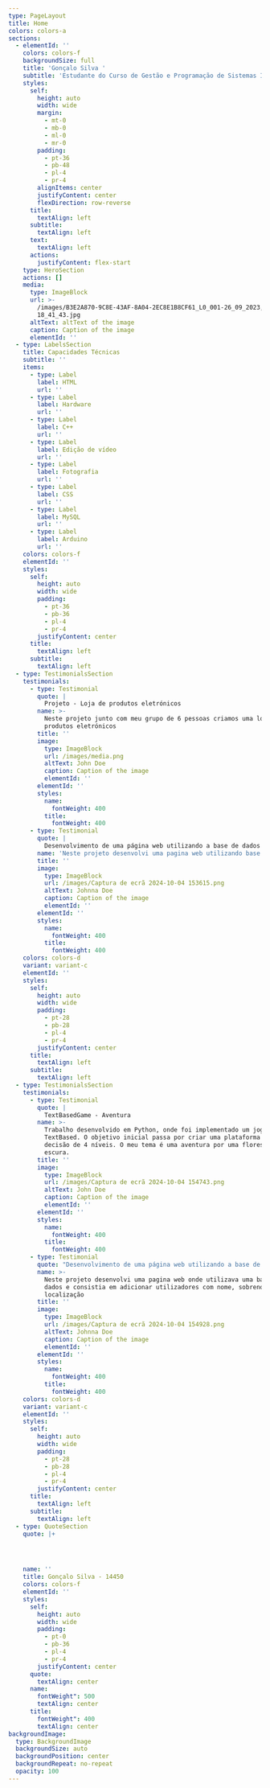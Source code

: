 ```yaml
---
type: PageLayout
title: Home
colors: colors-a
sections:
  - elementId: ''
    colors: colors-f
    backgroundSize: full
    title: 'Gonçalo Silva '
    subtitle: 'Estudante do Curso de Gestão e Programação de Sistemas Informáticos '
    styles:
      self:
        height: auto
        width: wide
        margin:
          - mt-0
          - mb-0
          - ml-0
          - mr-0
        padding:
          - pt-36
          - pb-48
          - pl-4
          - pr-4
        alignItems: center
        justifyContent: center
        flexDirection: row-reverse
      title:
        textAlign: left
      subtitle:
        textAlign: left
      text:
        textAlign: left
      actions:
        justifyContent: flex-start
    type: HeroSection
    actions: []
    media:
      type: ImageBlock
      url: >-
        /images/B3E2A870-9C8E-43AF-8A04-2EC8E1B8CF61_L0_001-26_09_2023,
        18_41_43.jpg
      altText: altText of the image
      caption: Caption of the image
      elementId: ''
  - type: LabelsSection
    title: Capacidades Técnicas
    subtitle: ''
    items:
      - type: Label
        label: HTML
        url: ''
      - type: Label
        label: Hardware
        url: ''
      - type: Label
        label: C++
        url: ''
      - type: Label
        label: Edição de vídeo
        url: ''
      - type: Label
        label: Fotografia
        url: ''
      - type: Label
        label: CSS
        url: ''
      - type: Label
        label: MySQL
        url: ''
      - type: Label
        label: Arduino
        url: ''
    colors: colors-f
    elementId: ''
    styles:
      self:
        height: auto
        width: wide
        padding:
          - pt-36
          - pb-36
          - pl-4
          - pr-4
        justifyContent: center
      title:
        textAlign: left
      subtitle:
        textAlign: left
  - type: TestimonialsSection
    testimonials:
      - type: Testimonial
        quote: |
          Projeto - Loja de produtos eletrónicos
        name: >-
          Neste projeto junto com meu grupo de 6 pessoas criamos uma loja de
          produtos eletrónicos
        title: ''
        image:
          type: ImageBlock
          url: /images/media.png
          altText: John Doe
          caption: Caption of the image
          elementId: ''
        elementId: ''
        styles:
          name:
            fontWeight: 400
          title:
            fontWeight: 400
      - type: Testimonial
        quote: |
          Desenvolvimento de uma página web utilizando a base de dados
        name: 'Neste projeto desenvolvi uma pagina web utilizando base de dados '
        title: ''
        image:
          type: ImageBlock
          url: /images/Captura de ecrã 2024-10-04 153615.png
          altText: Johnna Doe
          caption: Caption of the image
          elementId: ''
        elementId: ''
        styles:
          name:
            fontWeight: 400
          title:
            fontWeight: 400
    colors: colors-d
    variant: variant-c
    elementId: ''
    styles:
      self:
        height: auto
        width: wide
        padding:
          - pt-28
          - pb-28
          - pl-4
          - pr-4
        justifyContent: center
      title:
        textAlign: left
      subtitle:
        textAlign: left
  - type: TestimonialsSection
    testimonials:
      - type: Testimonial
        quote: |
          TextBasedGame - Aventura
        name: >-
          Trabalho desenvolvido em Python, onde foi implementado um jogo
          TextBased. O objetivo inicial passa por criar uma plataforma de
          decisão de 4 níveis. O meu tema é uma aventura por uma floresta
          escura.
        title: ''
        image:
          type: ImageBlock
          url: /images/Captura de ecrã 2024-10-04 154743.png
          altText: John Doe
          caption: Caption of the image
          elementId: ''
        elementId: ''
        styles:
          name:
            fontWeight: 400
          title:
            fontWeight: 400
      - type: Testimonial
        quote: "Desenvolvimento de uma página web utilizando a base de dados\_\n\n"
        name: >-
          Neste projeto desenvolvi uma pagina web onde utilizava uma base de
          dados e consistia em adicionar utilizadores com nome, sobrenome e
          localização 
        title: ''
        image:
          type: ImageBlock
          url: /images/Captura de ecrã 2024-10-04 154928.png
          altText: Johnna Doe
          caption: Caption of the image
          elementId: ''
        elementId: ''
        styles:
          name:
            fontWeight: 400
          title:
            fontWeight: 400
    colors: colors-d
    variant: variant-c
    elementId: ''
    styles:
      self:
        height: auto
        width: wide
        padding:
          - pt-28
          - pb-28
          - pl-4
          - pr-4
        justifyContent: center
      title:
        textAlign: left
      subtitle:
        textAlign: left
  - type: QuoteSection
    quote: |+




    name: ''
    title: Gonçalo Silva - 14450
    colors: colors-f
    elementId: ''
    styles:
      self:
        height: auto
        width: wide
        padding:
          - pt-0
          - pb-36
          - pl-4
          - pr-4
        justifyContent: center
      quote:
        textAlign: center
      name:
        fontWeight": 500
        textAlign: center
      title:
        fontWeight": 400
        textAlign: center
backgroundImage:
  type: BackgroundImage
  backgroundSize: auto
  backgroundPosition: center
  backgroundRepeat: no-repeat
  opacity: 100
---
```

